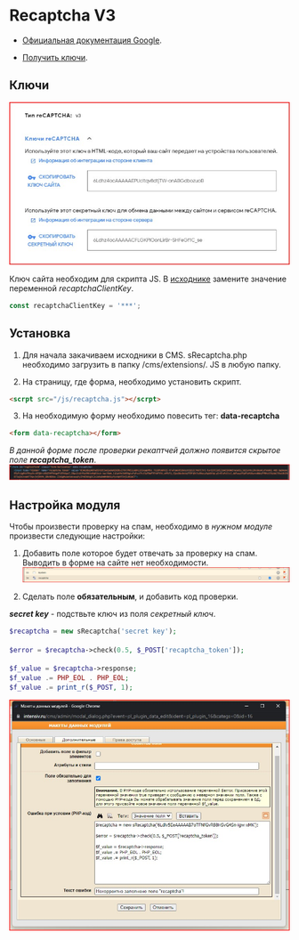 # Recaptcha V3

* [Официальная документация Google](https://developers.google.com/recaptcha/docs/v3).

* [Получить ключи](https://www.google.com/recaptcha/admin/create).

## Ключи
![Google Recaptcha Keys](images/keys.jpg)

Ключ сайта необходим для скрипта JS. В [исходнике](src/recaptcha.js) замените значение переменной *recaptchaClientKey*.

```js
const recaptchaClientKey = '***';
```

## Установка

1. Для начала закачиваем исходники в CMS. sRecaptcha.php необходимо загрузить в папку /cms/extensions/. JS в любую папку.

2. На страницу, где форма, необходимо установить скрипт.
```html
<scrpt src="/js/recaptcha.js"></scrpt> 
```

3. На необходимую форму необходимо повесить тег: **data-recaptcha**
```html
<form data-recaptcha></form>
```

*В данной форме после проверки рекаптчей должно появится скрытое поле **recaptcha_token***.
![Скрытое поле в форме отправки](images/field-in-form.jpg)

## Настройка модуля 
Чтобы произвести проверку на спам, необходимо в *нужном модуле* произвести следующие настройки:
1. Добавить поле которое будет отвечать за проверку на спам. Выводить в форме на сайте нет необходимости.
![Новое поле для рекаптчи](images/field-in-module.jpg)


2. Сделать поле **обязательным**, и добавить код проверки.

***secret key*** - подствьте ключ из поля *секретный ключ*.
```php
$recaptcha = new sRecaptcha('secret key');

$error = $recaptcha->check(0.5, $_POST['recaptcha_token']);

$f_value = $recaptcha->response;
$f_value .= PHP_EOL . PHP_EOL;
$f_value .= print_r($_POST, 1); 
```
![Новое поле для рекаптчи](images/field-in-module-2.jpg)




